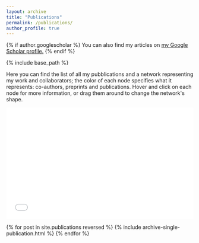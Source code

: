 ```yaml
---
layout: archive
title: "Publications"
permalink: /publications/
author_profile: true
---
```


{% if author.googlescholar %}
  You can also find my articles on <u><a href="{{author.googlescholar}}">my Google Scholar profile</a>.</u>
{% endif %}

{% include base_path %}

Here you can find the list of all my pubblications and a network representing my work and collaborators; the color of each node specifies what it represents: co-authors, preprints and publications. Hover and click on each node for more information, or drag them around to change the network's shape.
<iframe src="/collab_net/network.html" height="300" width="100%" style="border: none"></iframe>

{% for post in site.publications reversed %}
  {% include archive-single-publication.html %}
{% endfor %}
